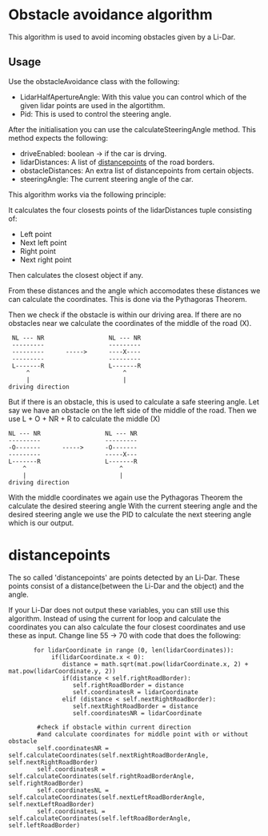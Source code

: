 # Obstacle avoidance algorithm
This algorithm is used to avoid incoming obstacles given by a Li-Dar.

## Usage
Use the obstacleAvoidance class with the following:
 - LidarHalfApertureAngle: With this value you can control which of the given lidar points are used in the algortithm.
 - Pid: This is used to control the steering angle.
 
 After the initialisation you can use the calculateSteeringAngle method.
 This method expects the following:
 - driveEnabled: boolean -> if the car is drving.
 - lidarDistances: A list of [distancepoints](#distancepoints) of the road borders.
 - obstacleDistances: An extra list of distancepoints from certain objects.
 - steeringAngle: The current steering angle of the car.
 
 This algorithm works via the following principle:
 
 It calculates the four closests points of the lidarDistances tuple consisting of:
 - Left point
 - Next left point
 - Right point
 - Next right point
 
 
 Then calculates the closest object if any.
 
 From these distances and the angle which accomodates these distances we can calculate the coordinates.
 This is done via the Pythagoras Theorem.
 
 Then we check if the obstacle is within our driving area.
 If there are no obstacles near we calculate the coordinates of the middle of the road (X).
   ```
    NL --- NR                  NL --- NR 
    ---------                  ---------
    ---------      ----->      ----X----
    ---------                  ---------
    L-------R                  L-------R
        ^                          ^
        |                          |
 driving direction
  ```

 But if there is an obstacle, this is used to calculate a safe steering angle.
 Let say we have an obstacle on the left side of the middle of the road.
 Then we use L + O + NR + R to calculate the middle (X)
  ```
 NL --- NR                  NL --- NR 
 ---------                  ---------
 -O-------      ----->      -O-------
 ---------                  -----X---
 L-------R                  L-------R
      ^                          ^
      |                          |
 driving direction
  ```
 With the middle coordinates we again use the Pythagoras Theorem the calculate the desired steering angle
 With the current steering angle and the desired steering angle we use the PID to calculate the next steering angle which is our output.
 
# distancepoints
The so called 'distancepoints' are points detected by an Li-Dar.
These points consist of a distance(between the Li-Dar and the object) and the angle.

If your Li-Dar does not output these variables, you can still use this algorithm. 
Instead of using the current for loop and calculate the coordinates you can also calculate the four closest coordinates and use these as input.
Change line 55 -> 70 with code that does the following: 

```     
       for lidarCoordinate in range (0, len(lidarCoordinates)):
            if(lidarCoordinate.x < 0):
               distance = math.sqrt(mat.pow(lidarCoordinate.x, 2) + mat.pow(lidarCoordinate.y, 2))
               if(distance < self.rightRoadBorder):
                  self.rightRoadBorder = distance
                  self.coordinatesR = lidarCoordinate
               elif (distance < self.nextRightRoadBorder):
                  self.nextRightRoadBorder = distance
                  self.coordinatesNR = lidarCoordinate

        #check if obstacle within current direction
        #and calculate coordinates for middle point with or without obstacle
        self.coordinatesNR = self.calculateCoordinates(self.nextRightRoadBorderAngle, self.nextRightRoadBorder)
        self.coordinatesR = self.calculateCoordinates(self.rightRoadBorderAngle, self.rightRoadBorder)
        self.coordinatesNL = self.calculateCoordinates(self.nextLeftRoadBorderAngle, self.nextLeftRoadBorder)
        self.coordinatesL = self.calculateCoordinates(self.leftRoadBorderAngle, self.leftRoadBorder)
```
